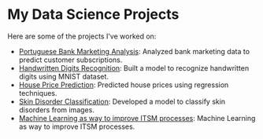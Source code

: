  # My Data Science Projects

Here are some of the projects I've worked on:

- [Portuguese Bank Marketing Analysis](https://github.com/ava-counts/PRCP-1000-PortugeseBank): Analyzed bank marketing data to predict customer subscriptions.
- [Handwritten Digits Recognition](https://github.com/ava-counts/PRCP-1002-Handwritten-Digits-Recognition): Built a model to recognize handwritten digits using MNIST dataset.
- [House Price Prediction](https://github.com/ava-counts/PRCP-1020-HousePricePred): Predicted house prices using regression techniques.
- [Skin Disorder Classification](https://github.com/ava-counts/PRCP-1027-Skin-Disorder): Developed a model to classify skin disorders from images.
- [Machine Learning as way to improve ITSM processes](https://github.com/ava-counts/-ITSM-Incident-Management-ML-Project): Machine Learning as way to improve ITSM processes.
